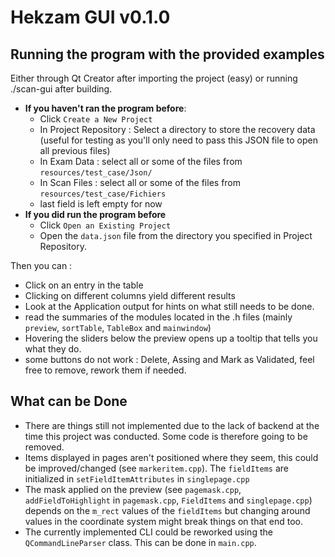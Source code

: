# Hekzam GUI v0.1.0

## Running the program with the provided examples
Either through Qt Creator after importing the project (easy) 
or running ./scan-gui after building.
- **If you haven't ran the program before**:
    - Click `Create a New Project`
    - In Project Repository : Select a directory to store the recovery data (useful for testing 
as you'll only need to pass this JSON file to open all previous files)
    - In Exam Data : select all or some of the files from `resources/test_case/Json/`
    - In Scan Files : select all or some of the files from `resources/test_case/Fichiers`
    - last field is left empty for now
- **If you did run the program before**
    - Click `Open an Existing Project`
    - Open the `data.json` file from the directory you specified in Project Repository.

Then you can :
 - Click on an entry in the table
 - Clicking on different columns yield different results
 - Look at the Application output for hints on what still needs to be done.
 - read the summaries of the modules located in the .h files (mainly `preview`, 
 `sortTable`, `TableBox` and `mainwindow`)
 - Hovering the sliders below the preview opens up a tooltip that tells you what they do.
 - some buttons do not work : Delete, Assing and Mark as Validated, 
 feel free to remove, rework them if needed.
## What can be Done
- There are things still not implemented due to the lack of backend at the time
this project was conducted. Some code is therefore going to be removed.
- Items displayed in pages aren't positioned where they seem, this could be 
improved/changed (see `markeritem.cpp`). The `fieldItems` are initialized in 
 `setFieldItemAttributes` in `singlepage.cpp`
- The mask applied on the preview (see `pagemask.cpp`, `addFieldToHighlight` 
in `pagemask.cpp`, `FieldItems` and `singlepage.cpp`)
depends on the `m_rect` values of the `fieldItems` but changing 
around values in the coordinate system might break things on that end too.
- The currently implemented CLI could be reworked using the 
`QCommandLineParser` class. This can be done in `main.cpp`.
